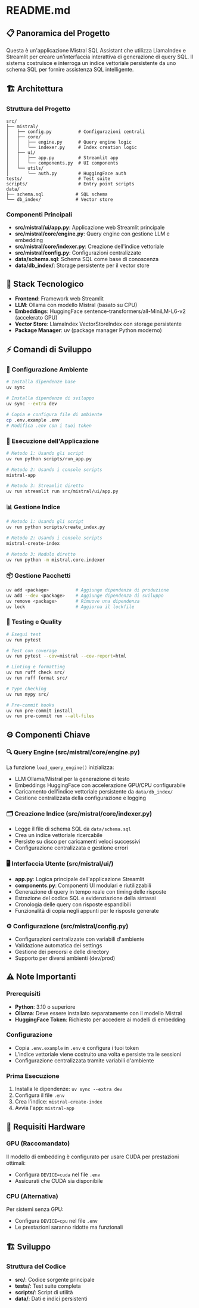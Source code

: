 # README.md

## 📋 Panoramica del Progetto

Questa è un'applicazione Mistral SQL Assistant che utilizza LlamaIndex e Streamlit per creare un'interfaccia interattiva di generazione di query SQL. Il sistema costruisce e interroga un indice vettoriale persistente da uno schema SQL per fornire assistenza SQL intelligente.

## 🏗️ Architettura

### Struttura del Progetto
```
src/
├── mistral/
│   ├── config.py          # Configurazioni centrali
│   ├── core/
│   │   ├── engine.py      # Query engine logic
│   │   └── indexer.py     # Index creation logic
│   ├── ui/
│   │   ├── app.py         # Streamlit app
│   │   └── components.py  # UI components
│   └── utils/
│       └── auth.py        # HuggingFace auth
tests/                     # Test suite
scripts/                   # Entry point scripts
data/
├── schema.sql            # SQL schema
└── db_index/             # Vector store
```

### Componenti Principali
- **src/mistral/ui/app.py**: Applicazione web Streamlit principale
- **src/mistral/core/engine.py**: Query engine con gestione LLM e embedding
- **src/mistral/core/indexer.py**: Creazione dell'indice vettoriale
- **src/mistral/config.py**: Configurazioni centralizzate
- **data/schema.sql**: Schema SQL come base di conoscenza
- **data/db_index/**: Storage persistente per il vector store

## 🔧 Stack Tecnologico

- **Frontend**: Framework web Streamlit
- **LLM**: Ollama con modello Mistral (basato su CPU)
- **Embeddings**: HuggingFace sentence-transformers/all-MiniLM-L6-v2 (accelerato GPU)
- **Vector Store**: LlamaIndex VectorStoreIndex con storage persistente
- **Package Manager**: uv (package manager Python moderno)

## ⚡ Comandi di Sviluppo

### 🔧 Configurazione Ambiente
```bash
# Installa dipendenze base
uv sync

# Installa dipendenze di sviluppo
uv sync --extra dev

# Copia e configura file di ambiente
cp .env.example .env
# Modifica .env con i tuoi token
```

### 🚀 Esecuzione dell'Applicazione
```bash
# Metodo 1: Usando gli script
uv run python scripts/run_app.py

# Metodo 2: Usando i console scripts
mistral-app

# Metodo 3: Streamlit diretto
uv run streamlit run src/mistral/ui/app.py
```

### 📊 Gestione Indice
```bash
# Metodo 1: Usando gli script
uv run python scripts/create_index.py

# Metodo 2: Usando i console scripts
mistral-create-index

# Metodo 3: Modulo diretto
uv run python -m mistral.core.indexer
```

### 📦 Gestione Pacchetti
```bash
uv add <package>          # Aggiunge dipendenza di produzione
uv add --dev <package>    # Aggiunge dipendenza di sviluppo
uv remove <package>       # Rimuove una dipendenza
uv lock                   # Aggiorna il lockfile
```

### 🧪 Testing e Quality
```bash
# Esegui test
uv run pytest

# Test con coverage
uv run pytest --cov=mistral --cov-report=html

# Linting e formatting
uv run ruff check src/
uv run ruff format src/

# Type checking
uv run mypy src/

# Pre-commit hooks
uv run pre-commit install
uv run pre-commit run --all-files
```

## ⚙️ Componenti Chiave

### 🔍 Query Engine (src/mistral/core/engine.py)
La funzione `load_query_engine()` inizializza:
- LLM Ollama/Mistral per la generazione di testo
- Embeddings HuggingFace con accelerazione GPU/CPU configurabile
- Caricamento dell'indice vettoriale persistente da `data/db_index/`
- Gestione centralizzata della configurazione e logging

### 🗂️ Creazione Indice (src/mistral/core/indexer.py)
- Legge il file di schema SQL da `data/schema.sql`
- Crea un indice vettoriale ricercabile
- Persiste su disco per caricamenti veloci successivi
- Configurazione centralizzata e gestione errori

### 🖥️ Interfaccia Utente (src/mistral/ui/)
- **app.py**: Logica principale dell'applicazione Streamlit
- **components.py**: Componenti UI modulari e riutilizzabili
- Generazione di query in tempo reale con timing delle risposte
- Estrazione del codice SQL e evidenziazione della sintassi
- Cronologia delle query con risposte espandibili
- Funzionalità di copia negli appunti per le risposte generate

### ⚙️ Configurazione (src/mistral/config.py)
- Configurazioni centralizzate con variabili d'ambiente
- Validazione automatica dei settings
- Gestione dei percorsi e delle directory
- Supporto per diversi ambienti (dev/prod)

## ⚠️ Note Importanti

### Prerequisiti
- **Python**: 3.10 o superiore
- **Ollama**: Deve essere installato separatamente con il modello Mistral
- **HuggingFace Token**: Richiesto per accedere ai modelli di embedding

### Configurazione
- Copia `.env.example` in `.env` e configura i tuoi token
- L'indice vettoriale viene costruito una volta e persiste tra le sessioni
- Configurazione centralizzata tramite variabili d'ambiente

### Prima Esecuzione
1. Installa le dipendenze: `uv sync --extra dev`
2. Configura il file `.env`
3. Crea l'indice: `mistral-create-index`
4. Avvia l'app: `mistral-app`

## 🚀 Requisiti Hardware

### GPU (Raccomandato)
Il modello di embedding è configurato per usare CUDA per prestazioni ottimali:
- Configura `DEVICE=cuda` nel file `.env`
- Assicurati che CUDA sia disponibile

### CPU (Alternativa)
Per sistemi senza GPU:
- Configura `DEVICE=cpu` nel file `.env`
- Le prestazioni saranno ridotte ma funzionali

## 🏗️ Sviluppo

### Struttura del Codice
- **src/**: Codice sorgente principale
- **tests/**: Test suite completa
- **scripts/**: Script di utilità
- **data/**: Dati e indici persistenti

